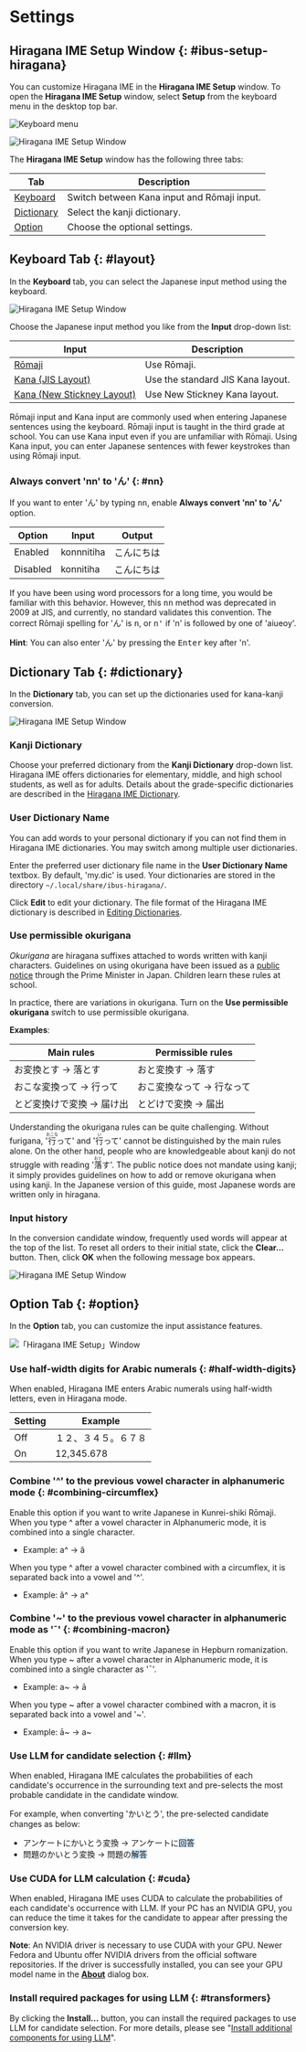 # Settings

## Hiragana IME Setup Window {: #ibus-setup-hiragana}

You can customize Hiragana IME in the **Hiragana IME Setup** window.
To open the **Hiragana IME Setup** window, select **Setup** from the keyboard menu in the desktop top bar.

![Keyboard menu](keyboard-menu.png)

![Hiragana IME Setup Window](ibus-setup-hiragana_1.png)

The **Hiragana IME Setup** window has the following three tabs:

<nobr>Tab</nobr> | Description
---|---
[Keyboard](#layout) | Switch between Kana input and Rōmaji input.
[Dictionary](#dictionary) | Select the kanji dictionary.
[Option](#option) | Choose the optional settings.

## Keyboard Tab {: #layout}

In the **Keyboard** tab, you can select the Japanese input method using the keyboard.

![Hiragana IME Setup Window](ibus-setup-hiragana_1.png)

Choose the Japanese input method you like from the **Input** drop-down list:

Input | Description
---|---
[Rōmaji](roomazi.html#roomazi) | Use Rōmaji.
[Kana (JIS Layout)](layouts.html#jis) | Use the standard JIS Kana layout.
[<nobr>Kana (New Stickney Layout)</nobr>](layouts.html#new_stickney) | Use New Stickney Kana layout.

Rōmaji input and Kana input are commonly used when entering Japanese sentences using the keyboard.
Rōmaji input is taught in the third grade at school.
You can use Kana input even if you are unfamiliar with Rōmaji.
Using Kana input, you can enter Japanese sentences with fewer keystrokes than using Rōmaji input.

### Always convert 'nn' to 'ん' {: #nn}

If you want to enter 'ん' by typing <kbd>n</kbd><kbd>n</kbd>, enable **Always convert 'nn' to 'ん'** option.

Option | Input | Output
--|--|--
Enabled | konnnitiha | こんにちは
Disabled | konnitiha | こんにちは

If you have been using word processors for a long time, you would be familiar with this behavior.
However, this <kbd>n</kbd><kbd>n</kbd> method was deprecated in 2009 at JIS, and currently, no standard validates this convention.
The correct Rōmaji spelling for 'ん' is <kbd>n</kbd>, or <kbd>n</kbd><kbd>'</kbd> if 'n' is followed by one of 'aiueoy'.

**Hint**: You can also enter 'ん' by pressing the <kbd>Enter</kbd> key after 'n'.

## Dictionary Tab {: #dictionary}

In the **Dictionary** tab, you can set up the dictionaries used for kana-kanji conversion.

![Hiragana IME Setup Window](ibus-setup-hiragana_2.png)

### Kanji Dictionary

Choose your preferred dictionary from the **Kanji Dictionary** drop-down list.
Hiragana IME offers dictionaries for elementary, middle, and high school students, as well as for adults.
Details about the grade-specific dictionaries are described in the [Hiragana IME Dictionary](dictionary.html).


### User Dictionary Name

You can add words to your personal dictionary if you can not find them in Hiragana IME dictionaries.
You may switch among multiple user dictionaries.

Enter the preferred user dictionary file name in the **User Dictionary Name** textbox.
By default, 'my.dic' is used.
Your dictionaries are stored in the directory <code>~/.local/share/ibus-hiragana/</code>.

Click **Edit** to edit your dictionary.
The file format of the Hiragana IME dictionary is described in [Editing Dictionaries](dictionary.html#personal-dictionary).

### Use permissible okurigana

*Okurigana* are hiragana suffixes attached to words written with kanji characters.
Guidelines on using okurigana have been issued as a [public notice](https://www.bunka.go.jp/kokugo_nihongo/sisaku/joho/joho/kijun/naikaku/okurikana/index.html) through the Prime Minister in Japan.
Children learn these rules at school.

In practice, there are variations in okurigana.
Turn on the **Use permissible okurigana** switch to use permissible okurigana.

**Examples**:

Main rules | Permissible rules
--|--
お<span class='key'>変換</span>とす → 落とす | おと<span class='key'>変換</span>す → 落す
おこな<span class='key'>変換</span>って → 行って | おこ<span class='key'>変換</span>なって → 行なって
とど<span class='key'>変換</span>けで<span class='key'>変換</span> → 届け出 | とどけで<span class='key'>変換</span> → 届出

Understanding the okurigana rules can be quite challenging.
Without furigana, '<ruby>行<rp>(</rp><rt>おこな</rt><rp>)</rp></ruby>って' and '<ruby>行<rp>(</rp><rt>い</rt><rp>)</rp></ruby>って' cannot be distinguished by the main rules alone. On the other hand, people who are knowledgeable about kanji do not struggle with reading  '<ruby>落<rp>(</rp><rt>おと</rt><rp>)</rp></ruby>す'.
The public notice does not mandate using kanji; it simply provides guidelines on how to add or remove okurigana when using kanji. In the Japanese version of this guide, most Japanese words are written only in hiragana.

### Input history

In the conversion candidate window, frequently used words will appear at the top of the list.
To reset all orders to their initial state, click the **Clear…** button.
Then, click **OK** when the following message box appears.

![Hiragana IME Setup Window](ibus-setup-hiragana_4.png)

## Option Tab {: #option}

In the **Option** tab, you can customize the input assistance features.

![「Hiragana IME Setup」Window](ibus-setup-hiragana_3.png)

### Use half-width digits for Arabic numerals {: #half-width-digits}

When enabled, Hiragana IME enters Arabic numerals using half-width letters, even in Hiragana mode.

Setting | Example
--|--
Off | １２、３４５。６７８
On | 12,345.678

### Combine '^' to the previous vowel character in alphanumeric mode {: #combining-circumflex}

Enable this option if you want to write Japanese in Kunrei-shiki Rōmaji.
When you type <span class='key'>^</span> after a vowel character in Alphanumeric mode, it is combined into a single character.

- Example: a<span class='key'>^</span> → â

When you type <span class='key'>^</span> after a vowel character combined with a circumflex, it is separated back into a vowel and '^'.

- Example: â<span class='key'>^</span> → a^

### Combine '~' to the previous vowel character in alphanumeric mode as '¯' {: #combining-macron}

Enable this option if you want to write Japanese in Hepburn romanization.
When you type <span class='key'>~</span> after a vowel character in Alphanumeric mode, it is combined into a single character as '¯'.

- Example: a<span class='key'>~</span> → ā

When you type <span class='key'>~</span> after a vowel character combined with a macron, it is separated back into a vowel and '~'.

- Example: ā<span class='key'>~</span> → a~

### Use LLM for candidate selection {: #llm}

When enabled, Hiragana IME calculates the probabilities of each candidate's occurrence in the surrounding text and pre-selects the most probable candidate in the candidate window.

For example, when converting 'かいとう', the pre-selected candidate changes as below:

- アンケートにかいとう<span class='key'>変換</span> → アンケートに<span style="background-color:#d1eaff">回答</span>
- 問題のかいとう<span class='key'>変換</span> → 問題の<span style="background-color:#d1eaff">解答</span>

### Use CUDA for LLM calculation {: #cuda}

When enabled, Hiragana IME uses CUDA to calculate the probabilities of each candidate's occurrence with LLM.
If your PC has an NVIDIA GPU, you can reduce the time it takes for the candidate to appear after pressing the conversion key.

**Note**: An NVIDIA driver is necessary to use CUDA with your GPU.
Newer Fedora and Ubuntu offer NVIDIA drivers from the official software repositories.
If the driver is successfully installed, you can see your GPU model name in the **[About](usage.html#about)** dialog box.

### Install required packages for using LLM {: #transformers}

By clicking the **Install…** button, you can install the required packages to use LLM for candidate selection.
For more details, please see "[Install additional components for using LLM](install.html#llm)".
